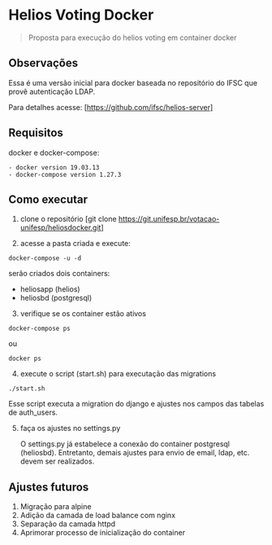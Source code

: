 # Helios Voting Docker

> Proposta para execução do helios voting em container docker

## Observações

Essa é uma versão inicial para docker baseada no repositório do IFSC que provê autenticação LDAP.

Para detalhes acesse: [https://github.com/ifsc/helios-server]

## Requisitos

docker e docker-compose:

    - docker version 19.03.13
    - docker-compose version 1.27.3

## Como executar

1. clone o repositório [git clone https://git.unifesp.br/votacao-unifesp/heliosdocker.git]

2. acesse a pasta criada e execute:

```
docker-compose -u -d
```

serão criados dois containers:
- heliosapp (helios)
- heliosbd (postgresql)


3. verifique se os container estão ativos

```
docker-compose ps
```
ou

```
docker ps
```


4. execute o script (start.sh) para executação das migrations

```
./start.sh
```

Esse script executa a migration do django e ajustes nos campos das tabelas de auth_users.

5. faça os ajustes no settings.py
   
   O settings.py já estabelece a conexão do container postgresql (heliosbd).
   Entretanto, demais ajustes para envio de email, ldap, etc. devem ser realizados.

## Ajustes futuros

1. Migração para alpine
2. Adição da camada de load balance com nginx
3. Separação da camada httpd
4. Aprimorar processo de inicialização do container

